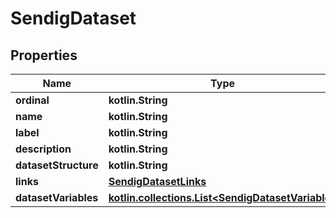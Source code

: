 
# SendigDataset

## Properties
| Name | Type | Description | Notes |
| ------------ | ------------- | ------------- | ------------- |
| **ordinal** | **kotlin.String** |  |  [optional] |
| **name** | **kotlin.String** |  |  [optional] |
| **label** | **kotlin.String** |  |  [optional] |
| **description** | **kotlin.String** |  |  [optional] |
| **datasetStructure** | **kotlin.String** |  |  [optional] |
| **links** | [**SendigDatasetLinks**](SendigDatasetLinks.md) |  |  [optional] |
| **datasetVariables** | [**kotlin.collections.List&lt;SendigDatasetVariable&gt;**](SendigDatasetVariable.md) |  |  [optional] |



